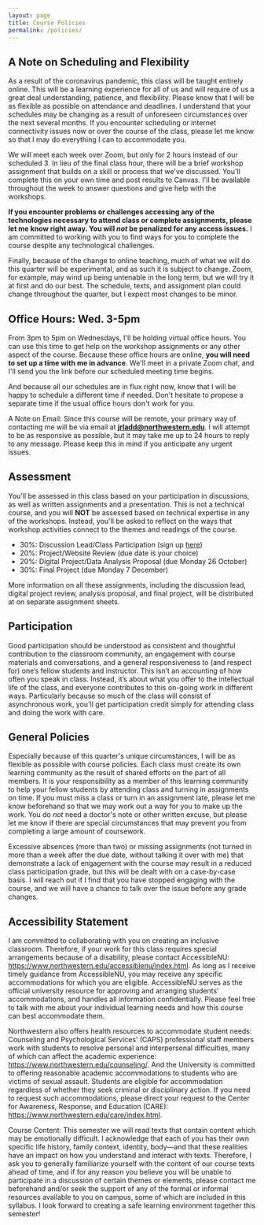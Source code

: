 ```yaml
---
layout: page
title: Course Policies
permalink: /policies/
---
```


## A Note on Scheduling and Flexibility

As a result of the coronavirus pandemic, this class will be taught entirely online. This will be a learning experience for all of us and will require of us a great deal understanding, patience, and flexibility. Please know that I will be as flexible as possible on attendance and deadlines. I understand that your schedules may be changing as a result of unforeseen circumstances over the next several months. If you encounter scheduling or internet connectivity issues now or over the course of the class, please let me know so that I may do everything I can to accommodate you.

We will meet each week over Zoom, but only for 2 hours instead of our scheduled 3. In lieu of the final class hour, there will be a brief workshop assignment that builds on a skill or process that we've discussed. You'll complete this on your own time and post results to Canvas. I'll be available throughout the week to answer questions and give help with the workshops.

**If you encounter problems or challenges accessing any of the technologies necessary to attend class or complete assignments, please let me know right away. You will *not* be penalized for any access issues.** I am committed to working with you to find ways for you to complete the course despite any technological challenges.

Finally, because of the change to online teaching, much of what we will do this quarter will be experimental, and as such it is subject to change. Zoom, for example, may wind up being untenable in the long term, but we will try it at first and do our best. The schedule, texts, and assignment plan could change throughout the quarter, but I expect most changes to be minor.

## Office Hours: Wed. 3-5pm

From 3pm to 5pm on Wednesdays, I'll be holding virtual office hours. You can use this time to get help on the workshop assignments or any other aspect of the course. Because these office hours are online, **you will need to set up a time with me in advance**. We'll meet in a private Zoom chat, and I'll send you the link before our scheduled meeting time begins.

And because all our schedules are in flux right now, know that I will be happy to schedule a different time if needed. Don't hesitate to propose a separate time if the usual office hours don't work for you.

A Note on Email: Since this course will be remote, your primary way of contacting me will be via email at **jrladd@northwestern.edu**. I will attempt to be as responsive as possible, but it may take me up to 24 hours to reply to any message. Please keep this in mind if you anticipate any urgent issues.

## Assessment

You'll be assessed in this class based on your participation in discussions, as well as written assignments and a presentation. This is not a technical course, and you will **NOT** be assessed based on technical expertise in any of the workshops. Instead, you'll be asked to reflect on the ways that workshop activities connect to the themes and readings of the course.

- 30%: Discussion Lead/Class Participation (sign up [here](https://hackmd.io/@jrladd/discussionlead/edit))
- 20%: Project/Website Review (due date is your choice)
- 20%: Digital Project/Data Analysis Proposal (due Monday 26 October)
- 30%: Final Project (due Monday 7 December)

More information on all these assignments, including the discussion lead, digital project review, analysis proposal, and final project, will be distributed at on separate assignment sheets.

## Participation

Good participation should be understood as consistent and thoughtful contribution to the classroom community, an engagement with course materials and conversations, and a general responsiveness to (and respect for) one’s fellow students and instructor. This isn’t an accounting of how often you speak in class. Instead, it’s about what you offer to the intellectual life of the class, and everyone contributes to this on-going work in different ways. Particularly because so much of the class will consist of asynchronous work, you'll get participation credit simply for attending class and doing the work with care.

## General Policies

Especially because of this quarter's unique circumstances, I will be as flexible as possible with course policies. Each class must create its own learning community as the result of shared efforts on the part of all members. It is your responsibility as a member of this learning community to help your fellow students by attending class and turning in assignments on time. If you must miss a class or turn in an assignment late, please let me know beforehand so that we may work out a way for you to make up the work. You do *not* need a doctor's note or other written excuse, but please let me know if there are special circumstances that may prevent you from completing a large amount of coursework.

Excessive absences (more than two) or missing assignments (not turned in more than a week after the due date, without talking it over with me) that demonstrate a lack of engagement with the course may result in a reduced class participation grade, but this will be dealt with on a case-by-case basis. I will reach out if I find that you have stopped engaging with the course, and we will have a chance to talk over the issue before any grade changes.


## Accessibility Statement

I am committed to collaborating with you on creating an inclusive classroom. Therefore, if your work for this class requires special arrangements because of a disability, please contact AccessibleNU: <https://www.northwestern.edu/accessiblenu/index.html>. As long as I receive timely guidance from AccessibleNU, you may receive any specific accommodations for which you are eligible. AccessibleNU serves as the official university resource for approving and arranging students’ accommodations, and handles all information confidentially. Please feel free to talk with me about your individual learning needs and how this course can best accommodate them.

Northwestern also offers health resources to accommodate student needs: Counseling and Psychological Services’ (CAPS) professional staff members work with students to resolve personal and interpersonal difficulties, many of which can affect the academic experience: <https://www.northwestern.edu/counseling/>. And the University is committed to offering reasonable academic accommodations to students who are victims of sexual assault. Students are eligible for accommodation regardless of whether they seek criminal or disciplinary action. If you need to request such accommodations, please direct your request to the Center for Awareness, Response, and Education (CARE): <https://www.northwestern.edu/care/index.html>.

Course Content: This semester we will read texts that contain content which may be emotionally difficult. I acknowledge that each of you has their own specific life history, family context, identity, body—and that these realities have an impact on how you understand and interact with texts. Therefore, I ask you to generally familiarize yourself with the content of our course texts ahead of time, and if for any reason you believe you will be unable to participate in a discussion of certain themes or elements, please contact me beforehand and/or seek the support of any of the formal or informal resources available to you on campus, some of which are included in this syllabus. I look forward to creating a safe learning environment together this semester!
